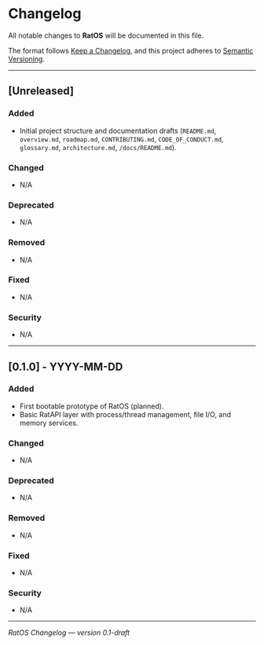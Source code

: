 # Changelog

All notable changes to **RatOS** will be documented in this file.

The format follows [Keep a Changelog](https://keepachangelog.com/en/1.1.0/), and this project adheres to [Semantic Versioning](https://semver.org/spec/v2.0.0.html).

---

## \[Unreleased]

### Added

* Initial project structure and documentation drafts (`README.md`, `overview.md`, `roadmap.md`, `CONTRIBUTING.md`, `CODE_OF_CONDUCT.md`, `glossary.md`, `architecture.md`, `/docs/README.md`).

### Changed

* N/A

### Deprecated

* N/A

### Removed

* N/A

### Fixed

* N/A

### Security

* N/A

---

## \[0.1.0] - YYYY-MM-DD

### Added

* First bootable prototype of RatOS (planned).
* Basic RatAPI layer with process/thread management, file I/O, and memory services.

### Changed

* N/A

### Deprecated

* N/A

### Removed

* N/A

### Fixed

* N/A

### Security

* N/A

---

*RatOS Changelog — version 0.1-draft*